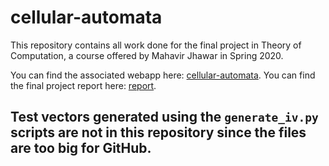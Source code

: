 # cellular-automata
This repository contains all work done for the final project in Theory of Computation, a course offered by Mahavir Jhawar in Spring 2020. 

You can find the associated webapp here: [cellular-automata](https://share.streamlit.io/shw3ta/cellular-automata/main/webapp/Automata.py).
You can find the final project report here: [report](https://github.com/shw3ta/cellular-automata/blob/main/documents/CS_2349___Theory_of_Computation__Final_Report.pdf). 

Test vectors generated using the `generate_iv.py` scripts are not in this repository since the files are too big for GitHub.
---

